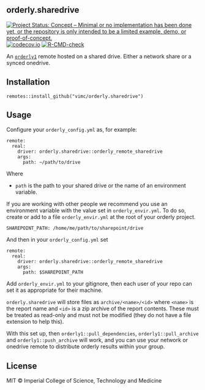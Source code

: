 ## orderly.sharedrive

<!-- badges: start -->
[![Project Status: Concept – Minimal or no implementation has been done yet, or the repository is only intended to be a limited example, demo, or proof-of-concept.](https://www.repostatus.org/badges/latest/concept.svg)](https://www.repostatus.org/#concept)
[![codecov.io](https://codecov.io/github/vimc/orderly.sharedrive/coverage.svg?branch=master)](https://codecov.io/github/vimc/orderly.sharedrive?branch=master)
[![R-CMD-check](https://github.com/vimc/orderly.sharedrive/actions/workflows/R-CMD-check.yaml/badge.svg)](https://github.com/vimc/orderly.sharedrive/actions/workflows/R-CMD-check.yaml)
<!-- badges: end -->

An [`orderly1`](https://github.com/vimc/orderly1) remote hosted on a shared drive. Either a network share or a synced onedrive.

## Installation

```
remotes::install_github("vimc/orderly.sharedrive")
```

## Usage

Configure your `orderly_config.yml` as, for example:

```
remote:
  real:
    driver: orderly.sharedrive::orderly_remote_sharedrive
    args:
      path: ~/path/to/drive
```

Where

* `path` is the path to your shared drive or the name of an environment variable. 

If you are working with other people we recommend you use an environment variable with the value set in `orderly_envir.yml`. To do so, create or add to a file `orderly_envir.yml` at the root of your orderly project.

```
SHAREPOINT_PATH: /home/me/path/to/sharepoint/drive
``` 

And then in your `orderly_config.yml` set

```
remote:
  real:
    driver: orderly.sharedrive::orderly_remote_sharedrive
    args:
      path: $SHAREPOINT_PATH

```

Add `orderly_envir.yml` to your gitignore, then each user of your repo can set it as appropriate for their machine.

`orderly.sharedrive` will store files as `archive/<name>/<id>` where `<name>` is the report name and `<id>` is a zip archive of the report contents.  These must be treated as read-only and must not be modified (they do not have a file extension to help this).

With this set up, then `orderly1::pull_dependencies`, `orderly1::pull_archive` and `orderly1::push_archive` will work, and you can use your network or onedrive remote to distribute orderly results within your group.

## License

MIT © Imperial College of Science, Technology and Medicine
